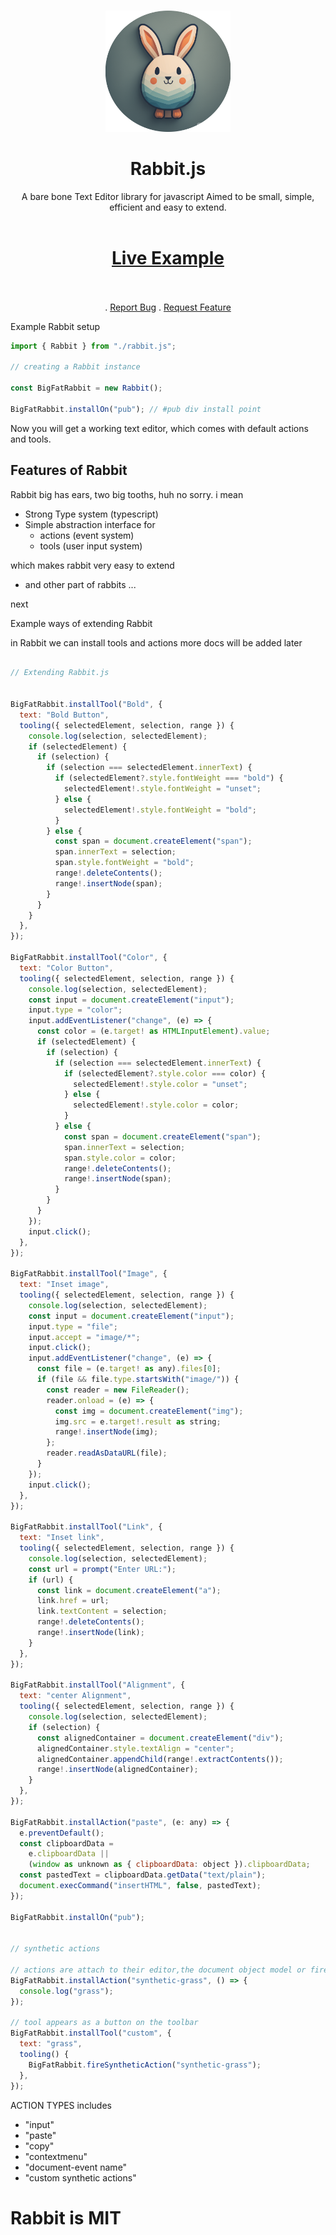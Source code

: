<br/>
<p align="center">
  <a href="https://github.com/fridaycandour/rabbit">
<img src="./src/rabbit.png" width='200' >
</img>
  </a>

  <h1 align="center">Rabbit.js</h1>

  <p align="center">
A bare bone Text Editor library for javascript
Aimed to be small, simple, efficient and easy to extend.
    <br/>
    <br/>
    <a href="https://fridaycandour.github.io/Rabbit/index.html" align="center">
    <h1 align="center">Live Example</h1>
    </a>
    <br/> 
    <br/>
 <div align="center">
    .
    <a href="https://github.com/fridaycandour/cradova/issues">Report Bug</a>
    .
    <a href="https://github.com/fridaycandour/cradova/issues">Request Feature</a>
</div>
  </p>
</p>
 
Example Rabbit setup

```js
import { Rabbit } from "./rabbit.js";

// creating a Rabbit instance

const BigFatRabbit = new Rabbit();

BigFatRabbit.installOn("pub"); // #pub div install point
```

Now you will get a working text editor, which comes with default actions and tools.

## Features of Rabbit

Rabbit big has ears, two big tooths, huh no sorry. i mean

- Strong Type system (typescript)
- Simple abstraction interface for
  - actions (event system)
  - tools (user input system)

which makes rabbit very easy to extend

- and other part of rabbits ...

next

Example ways of extending Rabbit

in Rabbit we can install tools and actions
more docs will be added later

```js

// Extending Rabbit.js


BigFatRabbit.installTool("Bold", {
  text: "Bold Button",
  tooling({ selectedElement, selection, range }) {
    console.log(selection, selectedElement);
    if (selectedElement) {
      if (selection) {
        if (selection === selectedElement.innerText) {
          if (selectedElement?.style.fontWeight === "bold") {
            selectedElement!.style.fontWeight = "unset";
          } else {
            selectedElement!.style.fontWeight = "bold";
          }
        } else {
          const span = document.createElement("span");
          span.innerText = selection;
          span.style.fontWeight = "bold";
          range!.deleteContents();
          range!.insertNode(span);
        }
      }
    }
  },
});

BigFatRabbit.installTool("Color", {
  text: "Color Button",
  tooling({ selectedElement, selection, range }) {
    console.log(selection, selectedElement);
    const input = document.createElement("input");
    input.type = "color";
    input.addEventListener("change", (e) => {
      const color = (e.target! as HTMLInputElement).value;
      if (selectedElement) {
        if (selection) {
          if (selection === selectedElement.innerText) {
            if (selectedElement?.style.color === color) {
              selectedElement!.style.color = "unset";
            } else {
              selectedElement!.style.color = color;
            }
          } else {
            const span = document.createElement("span");
            span.innerText = selection;
            span.style.color = color;
            range!.deleteContents();
            range!.insertNode(span);
          }
        }
      }
    });
    input.click();
  },
});

BigFatRabbit.installTool("Image", {
  text: "Inset image",
  tooling({ selectedElement, selection, range }) {
    console.log(selection, selectedElement);
    const input = document.createElement("input");
    input.type = "file";
    input.accept = "image/*";
    input.click();
    input.addEventListener("change", (e) => {
      const file = (e.target! as any).files[0];
      if (file && file.type.startsWith("image/")) {
        const reader = new FileReader();
        reader.onload = (e) => {
          const img = document.createElement("img");
          img.src = e.target!.result as string;
          range!.insertNode(img);
        };
        reader.readAsDataURL(file);
      }
    });
    input.click();
  },
});

BigFatRabbit.installTool("Link", {
  text: "Inset link",
  tooling({ selectedElement, selection, range }) {
    console.log(selection, selectedElement);
    const url = prompt("Enter URL:");
    if (url) {
      const link = document.createElement("a");
      link.href = url;
      link.textContent = selection;
      range!.deleteContents();
      range!.insertNode(link);
    }
  },
});

BigFatRabbit.installTool("Alignment", {
  text: "center Alignment",
  tooling({ selectedElement, selection, range }) {
    console.log(selection, selectedElement);
    if (selection) {
      const alignedContainer = document.createElement("div");
      alignedContainer.style.textAlign = "center";
      alignedContainer.appendChild(range!.extractContents());
      range!.insertNode(alignedContainer);
    }
  },
});

BigFatRabbit.installAction("paste", (e: any) => {
  e.preventDefault();
  const clipboardData =
    e.clipboardData ||
    (window as unknown as { clipboardData: object }).clipboardData;
  const pastedText = clipboardData.getData("text/plain");
  document.execCommand("insertHTML", false, pastedText);
});

BigFatRabbit.installOn("pub");


// synthetic actions

// actions are attach to their editor,the document object model or fired synthetically
BigFatRabbit.installAction("synthetic-grass", () => {
  console.log("grass");
});

// tool appears as a button on the toolbar
BigFatRabbit.installTool("custom", {
  text: "grass",
  tooling() {
    BigFatRabbit.fireSyntheticAction("synthetic-grass");
  },
});
```

ACTION TYPES includes

- "input"
- "paste"
- "copy"
- "contextmenu"
- "document-event name"
- "custom synthetic actions"

# Rabbit is MIT
